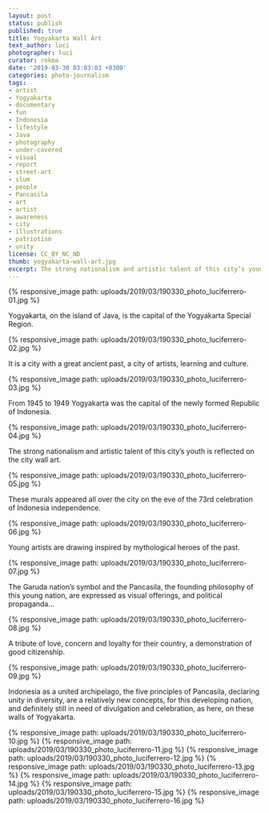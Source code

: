 ```yaml
---
layout: post
status: publish
published: true
title: Yogyakarta Wall Art
text_author: luci
photographer: luci
curator: rokma
date: '2019-03-30 03:03:03 +0300'
categories: photo-journalism
tags:
- artist
- Yogyakarta
- documentary
- fun
- Indonesia
- lifestyle
- Java
- photography
- under-covered
- visual
- report
- street-art
- slum
- people
- Pancasila
- art
- artist
- awareness
- city
- illustrations
- patriotism
- unity
license: CC_BY_NC_ND
thumb: yogyakarta-wall-art.jpg
excerpt: The strong nationalism and artistic talent of this city’s young people is reflected in these murals that appeared all over the on the eve of the 73 year celebration of Indonesia independence.
---
```


{% responsive_image path: uploads/2019/03/190330_photo_luciferrero-01.jpg %}


Yogyakarta, on the island of Java, is the capital of the Yogyakarta Special Region.

{% responsive_image path: uploads/2019/03/190330_photo_luciferrero-02.jpg %}


It is a city with a great ancient past, a city of artists, learning and culture.

{% responsive_image path: uploads/2019/03/190330_photo_luciferrero-03.jpg %}

From 1945 to 1949 Yogyakarta was the capital of the newly formed Republic of Indonesia.

{% responsive_image path: uploads/2019/03/190330_photo_luciferrero-04.jpg %}

The strong nationalism and artistic talent of this city’s youth is reflected on the city wall art.

{% responsive_image path: uploads/2019/03/190330_photo_luciferrero-05.jpg %}


These murals appeared all over the city on the eve of the 73rd celebration of Indonesia independence.

{% responsive_image path: uploads/2019/03/190330_photo_luciferrero-06.jpg %}


Young artists are drawing inspired by mythological heroes of the past.

{% responsive_image path: uploads/2019/03/190330_photo_luciferrero-07.jpg %}


The Garuda nation’s symbol and the Pancasila, the founding philosophy of this young nation, are expressed as visual offerings, and political propaganda...

{% responsive_image path: uploads/2019/03/190330_photo_luciferrero-08.jpg %}

A tribute of love, concern and loyalty for their country, a demonstration of good citizenship.

{% responsive_image path: uploads/2019/03/190330_photo_luciferrero-09.jpg %}

Indonesia as a united archipelago, the five principles of Pancasila, declaring unity in diversity, are a relatively new concepts, for this developing nation, and definitely still in need of divulgation and celebration, as here, on these walls of Yogyakarta.



{% responsive_image path: uploads/2019/03/190330_photo_luciferrero-10.jpg %}
{% responsive_image path: uploads/2019/03/190330_photo_luciferrero-11.jpg %}
{% responsive_image path: uploads/2019/03/190330_photo_luciferrero-12.jpg %}
{% responsive_image path: uploads/2019/03/190330_photo_luciferrero-13.jpg %}
{% responsive_image path: uploads/2019/03/190330_photo_luciferrero-14.jpg %}
{% responsive_image path: uploads/2019/03/190330_photo_luciferrero-15.jpg %}
{% responsive_image path: uploads/2019/03/190330_photo_luciferrero-16.jpg %}
